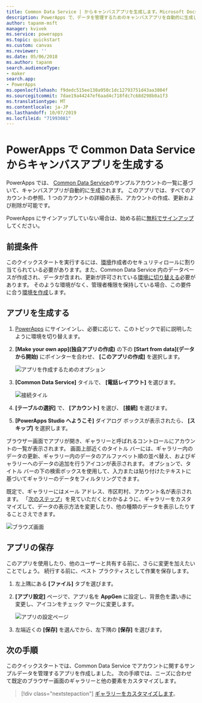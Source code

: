 ```yaml
---
title: Common Data Service | からキャンバスアプリを生成します。Microsoft Docs
description: PowerApps で、データを管理するためのキャンバスアプリを自動的に生成し Common Data Service
author: tapanm-msft
manager: kvivek
ms.service: powerapps
ms.topic: quickstart
ms.custom: canvas
ms.reviewer: ''
ms.date: 05/06/2018
ms.author: tapanm
search.audienceType:
- maker
search.app:
- PowerApps
ms.openlocfilehash: f9dedc515ee130a950c1dc12793751d43aa3804f
ms.sourcegitcommit: 7dae19a44247ef6aad4c718fdc7c68d298b0a1f3
ms.translationtype: MT
ms.contentlocale: ja-JP
ms.lasthandoff: 10/07/2019
ms.locfileid: "71993081"
---
```

# <a name="generate-a-canvas-app-from-common-data-service-in-powerapps"></a>PowerApps で Common Data Service からキャンバスアプリを生成する

PowerApps では、 [Common Data Service](../common-data-service/data-platform-intro.md)のサンプルアカウントの一覧に基づいて、キャンバスアプリが自動的に生成されます。 このアプリでは、すべてのアカウントの参照、1 つのアカウントの詳細の表示、アカウントの作成、更新および削除が可能です。

PowerApps にサインアップしていない場合は、始める前に[無料でサインアップ](https://web.powerapps.com?utm_source=padocs&utm_medium=linkinadoc&utm_campaign=referralsfromdoc)してください。

## <a name="prerequisites"></a>前提条件

このクイックスタートを実行するには、[環境](https://docs.microsoft.com/power-platform/admin/database-security#predefined-security-roles)作成者のセキュリティロールに割り当てられている必要があります。また、Common Data Service 内のデータベースが作成され、データが含まれ、更新が許可されている[環境に切り替える](working-with-environments.md)必要があります。 そのような環境がなく、管理者権限を保持している場合、この要件に合う[環境を作成](https://docs.microsoft.com/power-platform/admin/environments-administration#create-an-environment)します。

## <a name="generate-an-app"></a>アプリを生成する

1. [PowerApps](https://web.powerapps.com?utm_source=padocs&utm_medium=linkinadoc&utm_campaign=referralsfromdoc) にサインインし、必要に応じて、このトピックで前に説明したように環境を切り替えます。

1. **[Make your own app]\(独自アプリの作成\)** の下の **[Start from data]\(データから開始\)** にポインターを合わせ、 **[このアプリの作成]** を選択します。

    ![アプリを作成するためのオプション](./media/data-platform-create-app/start-from-data.png)

1. **[Common Data Service]** タイルで、 **[電話レイアウト]** を選びます。

    ![接続タイル](./media/data-platform-create-app/connection-tile.png)

1. **[テーブルの選択]** で、 **[アカウント]** を選び、 **[接続]** を選びます。

1. **[PowerApps Studio へようこそ]** ダイアログ ボックスが表示されたら、 **[スキップ]** を選択します。

ブラウザー画面でアプリが開き、ギャラリーと呼ばれるコントロールにアカウントの一覧が表示されます。 画面上部近くのタイトル バーには、ギャラリー内のデータの更新、ギャラリー内のデータのアルファベット順の並べ替え、およびギャラリーへのデータの追加を行うアイコンが表示されます。 オプションで、タイトル バーの下の検索ボックスを使用して、入力または貼り付けたテキストに基づいてギャラリーのデータをフィルタリングできます。 

既定で、ギャラリーにはメール アドレス、市区町村、アカウント名が表示されます。 「[次のステップ](data-platform-create-app.md#next-steps)」を見ていただくとわかるように、ギャラリーをカスタマイズして、データの表示方法を変更したり、他の種類のデータを表示したりすることさえできます。

![ブラウズ画面](./media/data-platform-create-app/browse-screen.png)

## <a name="save-the-app"></a>アプリの保存
このアプリを使用したり、他のユーザーと共有する前に、さらに変更を加えたいことでしょう。 続行する前に、ベスト プラクティスとして作業を保存します。

1. 左上隅にある **[ファイル]** タブを選びます。

1. **[アプリ設定]** ページで、アプリ名を **AppGen** に設定し、背景色を濃い赤に変更し、アイコンをチェック マークに変更します。

    ![アプリの設定ページ](./media/data-platform-create-app/app-settings.png)

1. 左端近くの **[保存]** を選んでから、左下隅の **[保存]** を選びます。

## <a name="next-steps"></a>次の手順
このクイックスタートでは、Common Data Service でアカウントに関するサンプルデータを管理するアプリを作成しました。 次の手順では、ニーズに合わせて既定のブラウザー画面のギャラリーと他の要素をカスタマイズします。

> [!div class="nextstepaction"]
> [ギャラリーをカスタマイズします](customize-layout-sharepoint.md)。
